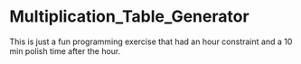 # Multiplication_Table_Generator
This is just a fun programming exercise that had an hour constraint and a 10 min polish time after the hour.


